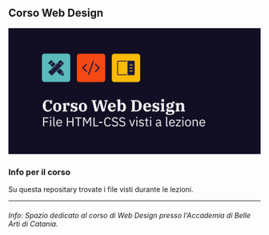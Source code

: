 ## Corso Web Design

![](https://raw.githubusercontent.com/cirox/Corso-Aba-WD/main/cover.png)

### Info per il corso 
Su questa repositary trovate i file visti durante le lezioni.

***

###### Info: Spazio dedicato al corso di Web Design presso l'Accademia di Belle Arti di Catania.
